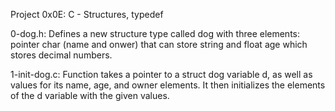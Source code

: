 Project 0x0E: C - Structures, typedef

0-dog.h: Defines a new structure type called dog with three elements: pointer char (name and onwer) that can store string
and float age which stores decimal numbers.

1-init-dog.c: Function takes a pointer to a struct dog variable d, as well as values for its name, age, and owner elements.
It then initializes the elements of the d variable with the given values.
